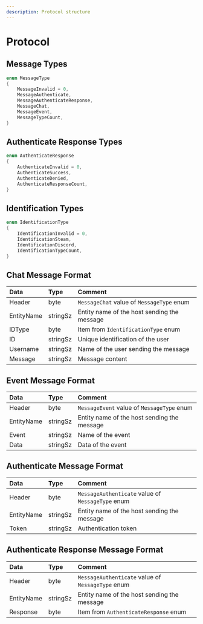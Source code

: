```yaml
---
description: Protocol structure
---
```


# Protocol

## Message Types

```cpp
enum MessageType
{
	MessageInvalid = 0,
	MessageAuthenticate,
	MessageAuthenticateResponse,
	MessageChat,
	MessageEvent,
	MessageTypeCount,
}
```

## Authenticate Response Types

```cpp
enum AuthenticateResponse
{
	AuthenticateInvalid = 0,
	AuthenticateSuccess,
	AuthenticateDenied,
	AuthenticateResponseCount,
}
```

## Identification Types

```cpp
enum IdentificationType
{
	IdentificationInvalid = 0,
	IdentificationSteam,
	IdentificationDiscord,
	IdentificationTypeCount,
}
```

## Chat Message Format

| Data | Type | Comment |
| :--- | :--- | :--- |
| Header | byte | `MessageChat` value of `MessageType` enum |
| EntityName | stringSz | Entity name of the host sending the message |
| IDType | byte | Item from `IdentificationType` enum |
| ID | stringSz | Unique identification of the user |
| Username | stringSz | Name of the user sending the message |
| Message | stringSz | Message content |

## Event Message Format

| Data | Type | Comment |
| :--- | :--- | :--- |
| Header | byte | `MessageEvent` value of `MessageType` enum |
| EntityName | stringSz | Entity name of the host sending the message |
| Event | stringSz | Name of the event |
| Data | stringSz | Data of the event |

## Authenticate Message Format

| Data | Type | Comment |
| :--- | :--- | :--- |
| Header | byte | `MessageAuthenticate` value of `MessageType` enum |
| EntityName | stringSz | Entity name of the host sending the message |
| Token | stringSz | Authentication token |

## Authenticate Response Message Format

| Data | Type | Comment |
| :--- | :--- | :--- |
| Header | byte | `MessageAuthenticate` value of `MessageType` enum |
| EntityName | stringSz | Entity name of the host sending the message |
| Response | byte | Item from `AuthenticateResponse` enum |

